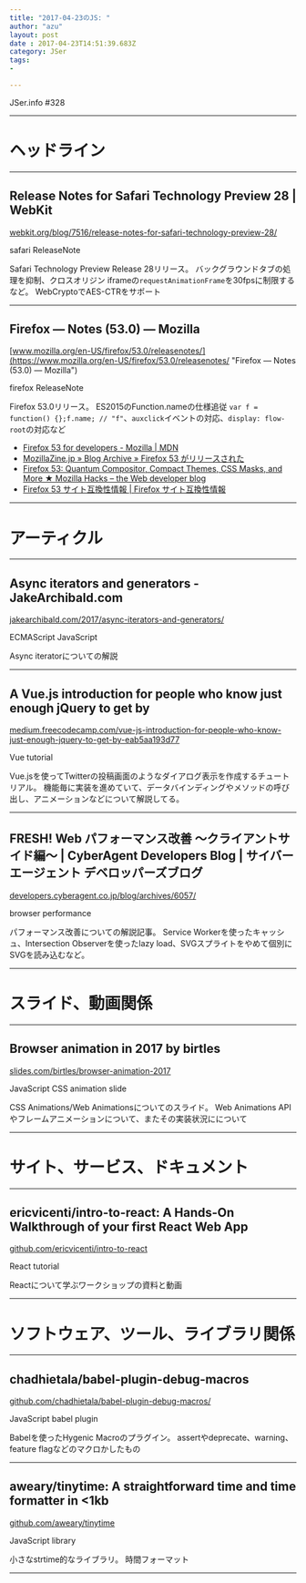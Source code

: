 ```yaml
---
title: "2017-04-23のJS: "
author: "azu"
layout: post
date : 2017-04-23T14:51:39.683Z
category: JSer
tags:
-

---
```


JSer.info #328

----

<h1 class="site-genre">ヘッドライン</h1>

----

## Release Notes for Safari Technology Preview 28 | WebKit
[webkit.org/blog/7516/release-notes-for-safari-technology-preview-28/](https://webkit.org/blog/7516/release-notes-for-safari-technology-preview-28/ "Release Notes for Safari Technology Preview 28 | WebKit")
<p class="jser-tags jser-tag-icon"><span class="jser-tag">safari</span> <span class="jser-tag">ReleaseNote</span></p>

Safari Technology Preview Release 28リリース。
バックグラウンドタブの処理を抑制、クロスオリジン iframeの`requestAnimationFrame`を30fpsに制限するなど。
WebCryptoでAES-CTRをサポート


----

## Firefox — Notes (53.0) — Mozilla
[www.mozilla.org/en-US/firefox/53.0/releasenotes/](https://www.mozilla.org/en-US/firefox/53.0/releasenotes/ "Firefox — Notes (53.0) — Mozilla")
<p class="jser-tags jser-tag-icon"><span class="jser-tag">firefox</span> <span class="jser-tag">ReleaseNote</span></p>

Firefox 53.0リリース。
ES2015のFunction.nameの仕様追従
`var f = function() {};f.name; // "f"`、`auxclick`イベントの対応、`display: flow-root`の対応など

- [Firefox 53 for developers - Mozilla | MDN](https://developer.mozilla.org/ja/Firefox/Releases/53 "Firefox 53 for developers - Mozilla | MDN")
- [MozillaZine.jp » Blog Archive » Firefox 53 がリリースされた](http://mozillazine.jp/?p&#x3D;5422 "MozillaZine.jp » Blog Archive » Firefox 53 がリリースされた")
- [Firefox 53: Quantum Compositor, Compact Themes, CSS Masks, and More ★ Mozilla Hacks – the Web developer blog](https://hacks.mozilla.org/2017/04/firefox-53-quantum-compositor-compact-themes-css-masks-and-more/ "Firefox 53: Quantum Compositor, Compact Themes, CSS Masks, and More ★ Mozilla Hacks – the Web developer blog")
- [Firefox 53 サイト互換性情報 | Firefox サイト互換性情報](https://www.fxsitecompat.com/ja/versions/53/ "Firefox 53 サイト互換性情報 | Firefox サイト互換性情報")

----
<h1 class="site-genre">アーティクル</h1>

----

## Async iterators and generators - JakeArchibald.com
[jakearchibald.com/2017/async-iterators-and-generators/](https://jakearchibald.com/2017/async-iterators-and-generators/ "Async iterators and generators - JakeArchibald.com")
<p class="jser-tags jser-tag-icon"><span class="jser-tag">ECMAScript</span> <span class="jser-tag">JavaScript</span></p>

Async iteratorについての解説


----

## A Vue.js introduction for people who know just enough jQuery to get by
[medium.freecodecamp.com/vue-js-introduction-for-people-who-know-just-enough-jquery-to-get-by-eab5aa193d77](https://medium.freecodecamp.com/vue-js-introduction-for-people-who-know-just-enough-jquery-to-get-by-eab5aa193d77 "A Vue.js introduction for people who know just enough jQuery to get by")
<p class="jser-tags jser-tag-icon"><span class="jser-tag">Vue</span> <span class="jser-tag">tutorial</span></p>

Vue.jsを使ってTwitterの投稿画面のようなダイアログ表示を作成するチュートリアル。
機能毎に実装を進めていて、データバインディングやメソッドの呼び出し、アニメーションなどについて解説してる。


----

## FRESH! Web パフォーマンス改善 〜クライアントサイド編〜 | CyberAgent Developers Blog | サイバーエージェント デベロッパーズブログ
[developers.cyberagent.co.jp/blog/archives/6057/](https://developers.cyberagent.co.jp/blog/archives/6057/ "FRESH! Web パフォーマンス改善 〜クライアントサイド編〜 | CyberAgent Developers Blog | サイバーエージェント デベロッパーズブログ")
<p class="jser-tags jser-tag-icon"><span class="jser-tag">browser</span> <span class="jser-tag">performance</span></p>

パフォーマンス改善についての解説記事。
Service Workerを使ったキャッシュ、Intersection Observerを使ったlazy load、SVGスプライトをやめて個別にSVGを読み込むなど。


----
<h1 class="site-genre">スライド、動画関係</h1>

----

## Browser animation in 2017 by birtles
[slides.com/birtles/browser-animation-2017](http://slides.com/birtles/browser-animation-2017 "Browser animation in 2017 by birtles")
<p class="jser-tags jser-tag-icon"><span class="jser-tag">JavaScript</span> <span class="jser-tag">CSS</span> <span class="jser-tag">animation</span> <span class="jser-tag">slide</span></p>

CSS Animations/Web Animationsについてのスライド。
Web Animations APIやフレームアニメーションについて、またその実装状況にについて


----
<h1 class="site-genre">サイト、サービス、ドキュメント</h1>

----

## ericvicenti/intro-to-react: A Hands-On Walkthrough of your first React Web App
[github.com/ericvicenti/intro-to-react](https://github.com/ericvicenti/intro-to-react "ericvicenti/intro-to-react: A Hands-On Walkthrough of your first React Web App")
<p class="jser-tags jser-tag-icon"><span class="jser-tag">React</span> <span class="jser-tag">tutorial</span></p>

Reactについて学ぶワークショップの資料と動画


----
<h1 class="site-genre">ソフトウェア、ツール、ライブラリ関係</h1>

----

## chadhietala/babel-plugin-debug-macros
[github.com/chadhietala/babel-plugin-debug-macros/](https://github.com/chadhietala/babel-plugin-debug-macros/ "chadhietala/babel-plugin-debug-macros")
<p class="jser-tags jser-tag-icon"><span class="jser-tag">JavaScript</span> <span class="jser-tag">babel</span> <span class="jser-tag">plugin</span></p>

Babelを使ったHygenic Macroのプラグイン。
assertやdeprecate、warning、feature flagなどのマクロかしたもの


----

## aweary/tinytime: A straightforward time and time formatter in <1kb
[github.com/aweary/tinytime](https://github.com/aweary/tinytime "aweary/tinytime: A straightforward time and time formatter in <1kb")
<p class="jser-tags jser-tag-icon"><span class="jser-tag">JavaScript</span> <span class="jser-tag">library</span></p>

小さなstrtime的なライブラリ。 時間フォーマット


----
